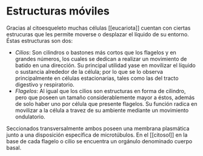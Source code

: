 # Estructuras móviles

Gracias al citoesqueleto muchas células [[eucariota]] cuentan con ciertas estrucuras que les permite moverse o desplazar el líquido de su entorno. Éstas estructuras son dos:

- *Cilios*: Son cilindros o bastones más cortos que los flagelos y en grandes números, los cuales se dedican a realizar un movimiento de batido en una dirección. Su principal utilidad yase en movilizar el líquido o sustancia alrededor de la célula; por lo que se lo observa principalmente en células estacionarias, tales como las del tracto digestivo y respiratorio.
- *Flagelos*: Al igual que los cilios son estructuras en forma de cilindro, pero que poseen un tamaño considerablemente mayor a éstos, además de solo haber uno por célula que presente flagelos. Su función radica en movilizar a la célula a travez de su ambiente mediante un movimiento ondulatorio.

Seccionados transversalmente ambos poseen una membrana plasmática junto a una disposición específica de microtúbulos. En el [[citosol]] en la base de cada flagelo o cilio se encuentra un orgánulo denominado cuerpo basal.

